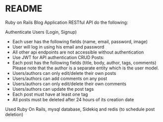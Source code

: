 # README

Ruby on Rails Blog Application RESTful API do the following:

Authenticate Users (Login, Signup)
- Each user has the following fields (name, email, password, image)
- User will log in using his email and password
- All other api endpoints are not accessible without authentication
- Use JWT for API authentication
CRUD Posts:
- Each post has the following fields (title, body, author, tags, comments) ​Please
note that the author is a separate entity which is the user model.
- Users/authors can only edit/delete their own posts
- Users/authors can add comments on any post
- Users/authors can only edit/delete their own comments
- Users/authors can update the post tags
- Each post must have at least one tag
- All posts must be deleted after 24 hours of its creation date

Used Ruby On Rails, mysql database, Sidekiq and redis (to schedule post deletion)